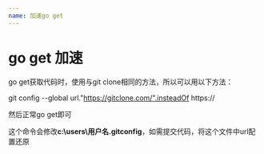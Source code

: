```yaml
---
name: 加速go get
---
```


# go get 加速

go get获取代码时，使用与git clone相同的方法，所以可以用以下方法：

git config --global url."https://gitclone.com/".insteadOf https://

然后正常go get即可

这个命令会修改**c:\users\用户名\.gitconfig**，如需提交代码，将这个文件中url配置还原